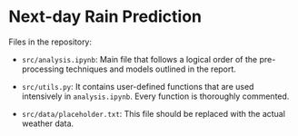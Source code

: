 # Next-day Rain Prediction

Files in the repository:

- `src/analysis.ipynb`: Main file that follows a logical order of the pre-processing techniques and models outlined in the report.

- `src/utils.py`: It contains user-defined functions that are used intensively in `analysis.ipynb`. Every function is thoroughly commented.

- `src/data/placeholder.txt`: This file should be replaced with the actual weather data.
